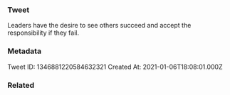 ### Tweet
Leaders have the desire to see others succeed and accept the responsibility if they fail.

### Metadata
Tweet ID: 1346881220584632321
Created At: 2021-01-06T18:08:01.000Z

### Related

